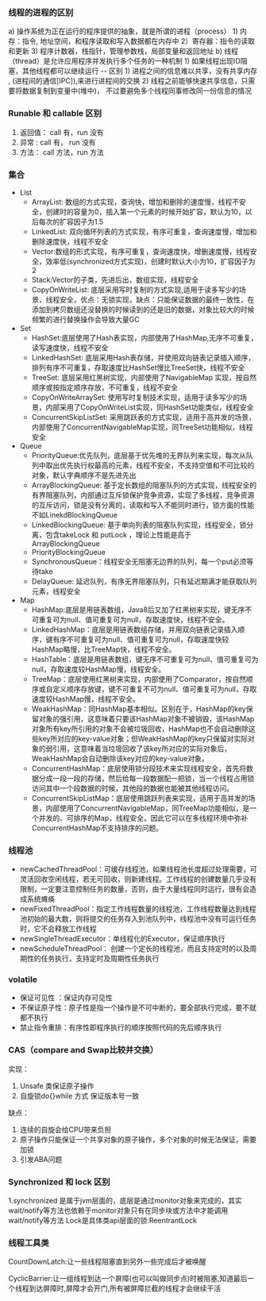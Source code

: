 ### 线程的进程的区别

a) 操作系统为正在运行的程序提供的抽象，就是所谓的进程（process）
	 1) 内存：指令, 地址空间，和程序读取和写入数据都在内存中
	 2）寄存器：指令的读取和更新
	 3) 程序计数器，栈指针，管理参数栈，局部变量和返回地址
	b) 线程（thread）是允许应用程序并发执行多个任务的一种机制
	 1) 如果线程出现IO阻塞，其他线程都可以继续运行
	-- 区别
	1) 进程之间的信息难以共享，没有共享内存 , (进程间的通信[IPC]),来进行进程间的交换
	2) 线程之前能够快速共享信息，只需要将数据复制到变量中(堆中)， 不过要避免多个线程同事修改同一份信息的情况

### Runable 和 callable 区别

1. 返回值： call 有，run 没有
2. 异常 : call 有， run 没有
3. 方法： call 方法，run 方法

### 集合

- List
  - ArrayList: 数组的方式实现，查询快，增加和删除的速度慢，线程不安全，创建时的容量为0，插入第一个元素的时候开始扩容，默认为10，以后每次的扩容因子为1.5
  - LinkedList: 双向循环列表的方式实现，有序可重复，查询速度慢，增加和删除速度快，线程不安全
  - Vector:数组的形式实现，有序可重复，查询速度快，增删速度慢，线程安全，效率低(synchronized方式实现)，创建时默认大小为10，扩容因子为2
  - Stack:Vector的子类，先进后出，数组实现，线程安全
  - CopyOnWriteList: 底层采用写时复制的方式实现,适用于读多写少的场景，线程安全，优点：无锁实现，缺点：只能保证数据的最终一致性，在添加到拷贝数组还没替换的时候读到的还是旧的数据，对象比较大的时候频繁的进行替换操作会导致大量GC
- Set
  - HashSet:底层使用了Hash表实现，内部使用了HashMap,无序不可重复，读写速度快，线程不安全
  - LinkedHashSet: 底层采用Hash表存储，并使用双向链表记录插入顺序，排列有序不可重复，存取速度比HashSet慢比TreeSet快，线程不安全
  - TreeSet: 底层采用红黑树实现，内部使用了NavigableMap 实现，按自然顺序或按指定顺序存放，不可重复，线程不安全
  - CopyOnWriteArraySet: 使用写时复制技术实现，适用于读多写少的场景，内部采用了CopyOnWriteList实现，同HashSet功能类似，线程安全
  - ConcurrentSkipListSet: 采用跳跃表的方式实现，适用于高并发的场景，内部使用了ConcurrentNavigableMap实现，同TreeSet功能相似，线程安全
- Queue
  - PriorityQueue:优先队列，底层基于优先堆的无界队列来实现，每次从队列中取出优先执行权最高的元素，线程不安全，不支持空值和不可比较的对象，默认字典顺序不是先进先出
  - ArrayBlockingQueue: 基于定长数组的阻塞队列的方式实现，线程安全的有界阻塞队列，内部通过互斥锁保护竞争资源，实现了多线程，竞争资源的互斥访问，锁是没有分离的，读取和写入不能同时进行，锁方面的性能不如LinekdBlockingQueue
  - LinkedBlockingQueue: 基于单向列表的阻塞队列实现，线程安全，锁分离，包含takeLock 和 putLock ，理论上性能是高于ArrayBlockingQueue
  - PriorityBlockingQueue
  - SynchronousQueue：线程安全无阻塞无边界的队列，每一个put必须等待take
  - DelayQueue: 延迟队列，有序无界阻塞队列，只有延迟期满才能获取队列元素，线程安全
- Map
  - HashMap:底层是用链表数组，Java8后又加了红黑树来实现，键无序不可重复可为null、值可重复可为null，存取速度快，线程不安全。
  - LinkedHashMap：底层是用链表数组存储，并用双向链表记录插入顺序，键有序不可重复可为null、值可重复可为null，存取速度快较HashMap略慢，比TreeMap快，线程不安全。
  - HashTable：底层是用链表数组，键无序不可重复可为null、值可重复可为null，存取速度较HashMap慢，线程安全。
  - TreeMap：底层使用红黑树来实现，内部使用了Comparator，按自然顺序或自定义顺序存放键，键不可重复不可为null、值可重复可为null，存取速度较HashMap慢，线程不安全。
  - WeakHashMap：同HashMap基本相似。区别在于，HashMap的key保留对象的强引用，这意味着只要该HashMap对象不被销毁，该HashMap对象所有key所引用的对象不会被垃圾回收，HashMap也不会自动删除这些key所对应的key-value对象；但WeakHashMap的key只保留对实际对象的弱引用，这意味着当垃圾回收了该key所对应的实际对象后，WeakHashMap会自动删除该key对应的key-value对象。
  - ConcurrentHashMap：底层使用锁分段技术来实现线程安全，首先将数据分成一段一段的存储，然后给每一段数据配一把锁，当一个线程占用锁访问其中一个段数据的时候，其他段的数据也能被其他线程访问。
  - ConcurrentSkipListMap：底层使用跳跃列表来实现，适用于高并发的场景，内部使用了ConcurrentNavigableMap，同TreeMap功能相似，是一个并发的、可排序的Map，线程安全。因此它可以在多线程环境中弥补ConcurrentHashMap不支持排序的问题。



### 线程池

- newCachedThreadPool：可缓存线程池，如果线程池长度超过处理需要，可灵活回收空闲线程，若无可回收，则新建线程。工作线程的创建数量几乎没有限制，一定要注意控制任务的数量，否则，由于大量线程同时运行，很有会造成系统瘫痪
- newFixedThreadPool：指定工作线程数量的线程池，工作线程数量达到线程池初始的最大数，则将提交的任务存入到池队列中，线程池中没有可运行任务时，它不会释放工作线程
- newSingleThreadExecutor：单线程化的Executor，保证顺序执行
- newScheduleThreadPool： 创建一个定长的线程池，而且支持定时的以及周期性的任务执行，支持定时及周期性任务执行

### volatile

- 保证可见性 ：保证内存可见性
- 不保证原子性：原子性是指一个操作是不可中断的，要全部执行完成，要不就都不执行
- 禁止指令重排：有序性即程序执行的顺序按照代码的先后顺序执行

### CAS（compare and Swap比较并交换）

实现：
1. Unsafe 类保证原子操作
2. 自旋锁do{}while 方式 保证版本号一致

缺点：

1. 连续的自旋会给CPU带来负担
2. 原子操作只能保证一个共享对象的原子操作，多个对象的时候无法保证，需要加锁
3. 引发ABA问题

### Synchronized 和 lock 区别

1.synchronized 是属于jvm层面的，底层是通过monitor对象来完成的，其实wait/notify等方法也依赖于monitor对象只有在同步块或方法中才能调用 wait/notify等方法
Lock是具体类api层面的锁:ReentrantLock

### 线程工具类

CountDownLatch:让一些线程阻塞直到另外一些完成后才被唤醒

CyclicBarrier:让一组线程到达一个屏障(也可以叫做同步点)时被阻塞,知道最后一个线程到达屏障时,屏障才会开门,所有被屏障拦截的线程才会继续干活

